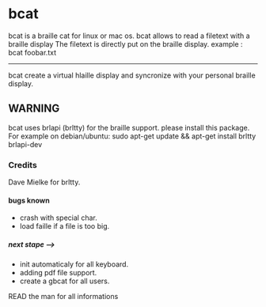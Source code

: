 # bcat
bcat is a braille cat for linux or mac os.
bcat allows to read a filetext with a braille display
The filetext is directly put on the braille display.
example :
bcat foobar.txt
**********
bcat create a virtual hlaille display and syncronize with your personal braille display.
## WARNING
bcat uses brlapi (brltty) for the braille support.
please install this package.
For example on debian/ubuntu:
sudo apt-get update && apt-get install brltty brlapi-dev
### Credits
Dave Mielke for brltty.

#### bugs known
* crash with special char.
* load faille if a file is too big.
##### next stape -->
* init automaticaly for all keyboard.
* adding pdf file support.
* create a gbcat for all users.

READ the man for all informations

